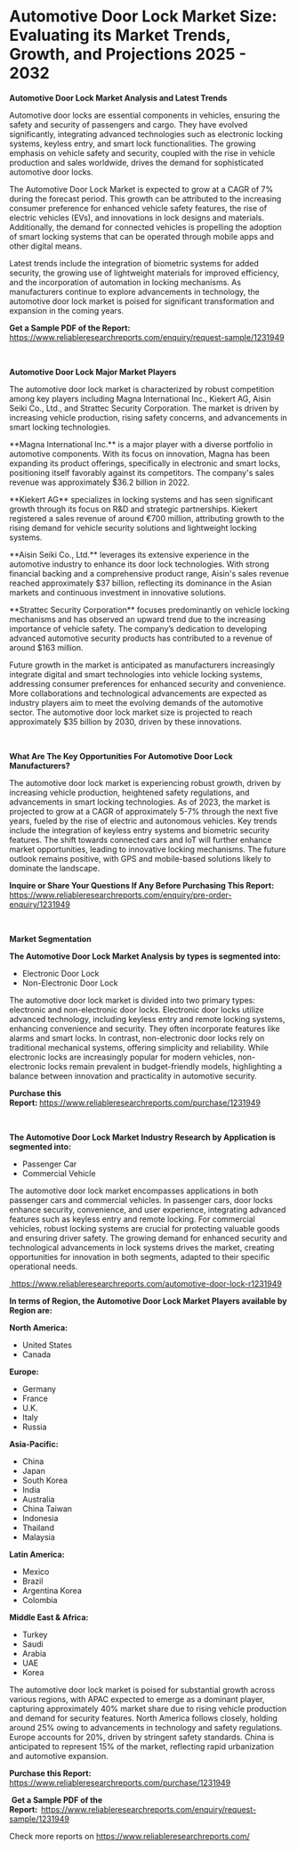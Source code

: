 <p><h1>Automotive Door Lock Market Size: Evaluating its Market Trends, Growth, and Projections 2025 - 2032</h1></p><p><strong>Automotive Door Lock Market Analysis and Latest Trends</strong></p>
<p><p>Automotive door locks are essential components in vehicles, ensuring the safety and security of passengers and cargo. They have evolved significantly, integrating advanced technologies such as electronic locking systems, keyless entry, and smart lock functionalities. The growing emphasis on vehicle safety and security, coupled with the rise in vehicle production and sales worldwide, drives the demand for sophisticated automotive door locks.</p><p>The Automotive Door Lock Market is expected to grow at a CAGR of 7% during the forecast period. This growth can be attributed to the increasing consumer preference for enhanced vehicle safety features, the rise of electric vehicles (EVs), and innovations in lock designs and materials. Additionally, the demand for connected vehicles is propelling the adoption of smart locking systems that can be operated through mobile apps and other digital means.</p><p>Latest trends include the integration of biometric systems for added security, the growing use of lightweight materials for improved efficiency, and the incorporation of automation in locking mechanisms. As manufacturers continue to explore advancements in technology, the automotive door lock market is poised for significant transformation and expansion in the coming years.</p></p>
<p><strong>Get a Sample PDF of the Report:&nbsp;</strong> <a href="https://www.reliableresearchreports.com/enquiry/request-sample/1231949?utm_campaign=2802&utm_medium=2&utm_source=Github&utm_content=ia&utm_term=30032025&utm_id=automotive-door-lock">https://www.reliableresearchreports.com/enquiry/request-sample/1231949</a></p>
<p>&nbsp;</p>
<p><strong>Automotive Door Lock Major Market Players</strong></p>
<p><p>The automotive door lock market is characterized by robust competition among key players including Magna International Inc., Kiekert AG, Aisin Seiki Co., Ltd., and Strattec Security Corporation. The market is driven by increasing vehicle production, rising safety concerns, and advancements in smart locking technologies. </p><p>**Magna International Inc.** is a major player with a diverse portfolio in automotive components. With its focus on innovation, Magna has been expanding its product offerings, specifically in electronic and smart locks, positioning itself favorably against its competitors. The company's sales revenue was approximately $36.2 billion in 2022.</p><p>**Kiekert AG** specializes in locking systems and has seen significant growth through its focus on R&D and strategic partnerships. Kiekert registered a sales revenue of around €700 million, attributing growth to the rising demand for vehicle security solutions and lightweight locking systems.</p><p>**Aisin Seiki Co., Ltd.** leverages its extensive experience in the automotive industry to enhance its door lock technologies. With strong financial backing and a comprehensive product range, Aisin's sales revenue reached approximately $37 billion, reflecting its dominance in the Asian markets and continuous investment in innovative solutions.</p><p>**Strattec Security Corporation** focuses predominantly on vehicle locking mechanisms and has observed an upward trend due to the increasing importance of vehicle safety. The company’s dedication to developing advanced automotive security products has contributed to a revenue of around $163 million.</p><p>Future growth in the market is anticipated as manufacturers increasingly integrate digital and smart technologies into vehicle locking systems, addressing consumer preferences for enhanced security and convenience. More collaborations and technological advancements are expected as industry players aim to meet the evolving demands of the automotive sector. The automotive door lock market size is projected to reach approximately $35 billion by 2030, driven by these innovations.</p></p>
<p>&nbsp;</p>
<p><strong>What Are The Key Opportunities For Automotive Door Lock Manufacturers?</strong></p>
<p><p>The automotive door lock market is experiencing robust growth, driven by increasing vehicle production, heightened safety regulations, and advancements in smart locking technologies. As of 2023, the market is projected to grow at a CAGR of approximately 5-7% through the next five years, fueled by the rise of electric and autonomous vehicles. Key trends include the integration of keyless entry systems and biometric security features. The shift towards connected cars and IoT will further enhance market opportunities, leading to innovative locking mechanisms. The future outlook remains positive, with GPS and mobile-based solutions likely to dominate the landscape.</p></p>
<p><strong>Inquire or Share Your Questions If Any Before Purchasing This Report:</strong> <a href="https://www.reliableresearchreports.com/enquiry/pre-order-enquiry/1231949?utm_campaign=2802&utm_medium=2&utm_source=Github&utm_content=ia&utm_term=30032025&utm_id=automotive-door-lock">https://www.reliableresearchreports.com/enquiry/pre-order-enquiry/1231949</a></p>
<p>&nbsp;</p>
<p><strong>Market Segmentation</strong></p>
<p><strong>The Automotive Door Lock Market Analysis by types is segmented into:</strong></p>
<p><ul><li>Electronic Door Lock</li><li>Non-Electronic Door Lock</li></ul></p>
<p><p>The automotive door lock market is divided into two primary types: electronic and non-electronic door locks. Electronic door locks utilize advanced technology, including keyless entry and remote locking systems, enhancing convenience and security. They often incorporate features like alarms and smart locks. In contrast, non-electronic door locks rely on traditional mechanical systems, offering simplicity and reliability. While electronic locks are increasingly popular for modern vehicles, non-electronic locks remain prevalent in budget-friendly models, highlighting a balance between innovation and practicality in automotive security.</p></p>
<p><strong>Purchase this Report:&nbsp;</strong><a href="https://www.reliableresearchreports.com/purchase/1231949?utm_campaign=2802&utm_medium=2&utm_source=Github&utm_content=ia&utm_term=30032025&utm_id=automotive-door-lock">https://www.reliableresearchreports.com/purchase/1231949</a></p>
<p>&nbsp;</p>
<p><strong>The Automotive Door Lock Market Industry Research by Application is segmented into:</strong></p>
<p><ul><li>Passenger Car</li><li>Commercial Vehicle</li></ul></p>
<p><p>The automotive door lock market encompasses applications in both passenger cars and commercial vehicles. In passenger cars, door locks enhance security, convenience, and user experience, integrating advanced features such as keyless entry and remote locking. For commercial vehicles, robust locking systems are crucial for protecting valuable goods and ensuring driver safety. The growing demand for enhanced security and technological advancements in lock systems drives the market, creating opportunities for innovation in both segments, adapted to their specific operational needs.</p></p>
<p><a href="https://www.reliableresearchreports.com/automotive-door-lock-r1231949?utm_campaign=2802&utm_medium=2&utm_source=Github&utm_content=ia&utm_term=30032025&utm_id=automotive-door-lock">&nbsp;https://www.reliableresearchreports.com/automotive-door-lock-r1231949</a></p>
<p><strong>In terms of Region, the Automotive Door Lock Market Players available by Region are:</strong></p>
<p>
    <p> <strong> North America: </strong>
        <ul>
            <li>United States</li>
            <li>Canada</li>
        </ul>
        </p> 
    <p> <strong> Europe: </strong>
        <ul>
            <li>Germany</li>
            <li>France</li>
            <li>U.K.</li>
            <li>Italy</li>
            <li>Russia</li>
        </ul>
        </p> 
    <p> <strong> Asia-Pacific: </strong>
        <ul>
            <li>China</li>
            <li>Japan</li>
            <li>South Korea</li>
            <li>India</li>
            <li>Australia</li>
            <li>China Taiwan</li>
            <li>Indonesia</li>
            <li>Thailand</li>
            <li>Malaysia</li>
        </ul>
        </p> 
    <p> <strong> Latin America: </strong>
        <ul>
            <li>Mexico</li>
            <li>Brazil</li>
            <li>Argentina Korea</li>
            <li>Colombia</li>
        </ul>
        </p> 
    <p> <strong> Middle East & Africa: </strong>
        <ul>
            <li>Turkey</li>
            <li>Saudi</li>
            <li>Arabia</li>
            <li>UAE</li>
            <li>Korea</li>
        </ul>
    </p>
    </p>
<p><p>The automotive door lock market is poised for substantial growth across various regions, with APAC expected to emerge as a dominant player, capturing approximately 40% market share due to rising vehicle production and demand for security features. North America follows closely, holding around 25% owing to advancements in technology and safety regulations. Europe accounts for 20%, driven by stringent safety standards. China is anticipated to represent 15% of the market, reflecting rapid urbanization and automotive expansion.</p></p>
<p><strong>Purchase this Report: </strong><a href="https://www.reliableresearchreports.com/purchase/1231949?utm_campaign=2802&utm_medium=2&utm_source=Github&utm_content=ia&utm_term=30032025&utm_id=automotive-door-lock">https://www.reliableresearchreports.com/purchase/1231949</a></p>
<p>&nbsp;<strong>Get a Sample PDF of the Report:&nbsp;&nbsp;</strong><a href="https://www.reliableresearchreports.com/enquiry/request-sample/1231949?utm_campaign=2802&utm_medium=2&utm_source=Github&utm_content=ia&utm_term=30032025&utm_id=automotive-door-lock">https://www.reliableresearchreports.com/enquiry/request-sample/1231949</a></p>
<p><strong></strong></p>
<p>Check more reports on <a href="https://www.reliableresearchreports.com/?utm_campaign=2802&utm_medium=2&utm_source=Github&utm_content=ia&utm_term=30032025&utm_id=automotive-door-lock">https://www.reliableresearchreports.com/</a></p>